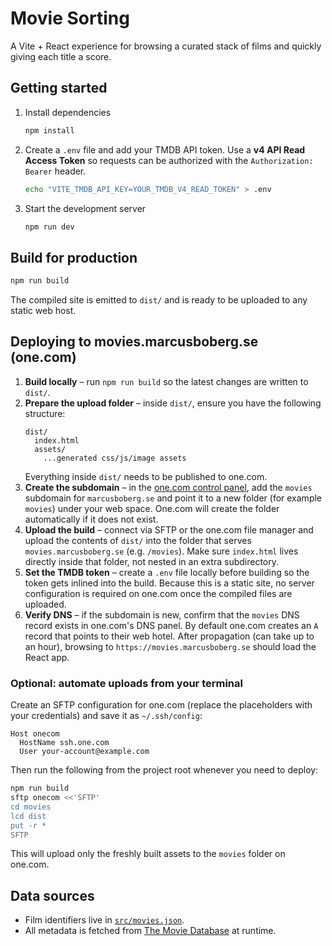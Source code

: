 # Movie Sorting

A Vite + React experience for browsing a curated stack of films and quickly giving each title a score.

## Getting started

1. Install dependencies
   ```bash
   npm install
   ```
2. Create a `.env` file and add your TMDB API token. Use a **v4 API Read Access Token** so requests can be authorized with the `Authorization: Bearer` header.
   ```bash
   echo "VITE_TMDB_API_KEY=YOUR_TMDB_V4_READ_TOKEN" > .env
   ```
3. Start the development server
   ```bash
   npm run dev
   ```

## Build for production

```bash
npm run build
```

The compiled site is emitted to `dist/` and is ready to be uploaded to any static web host.

## Deploying to movies.marcusboberg.se (one.com)

1. **Build locally** – run `npm run build` so the latest changes are written to `dist/`.
2. **Prepare the upload folder** – inside `dist/`, ensure you have the following structure:
   ```
   dist/
     index.html
     assets/
       ...generated css/js/image assets
   ```
   Everything inside `dist/` needs to be published to one.com.
3. **Create the subdomain** – in the [one.com control panel](https://www.one.com/admin/), add the `movies` subdomain for `marcusboberg.se` and point it to a new folder (for example `movies`) under your web space. One.com will create the folder automatically if it does not exist.
4. **Upload the build** – connect via SFTP or the one.com file manager and upload the contents of `dist/` into the folder that serves `movies.marcusboberg.se` (e.g. `/movies`). Make sure `index.html` lives directly inside that folder, not nested in an extra subdirectory.
5. **Set the TMDB token** – create a `.env` file locally before building so the token gets inlined into the build. Because this is a static site, no server configuration is required on one.com once the compiled files are uploaded.
6. **Verify DNS** – if the subdomain is new, confirm that the `movies` DNS record exists in one.com's DNS panel. By default one.com creates an `A` record that points to their web hotel. After propagation (can take up to an hour), browsing to `https://movies.marcusboberg.se` should load the React app.

### Optional: automate uploads from your terminal

Create an SFTP configuration for one.com (replace the placeholders with your credentials) and save it as `~/.ssh/config`:

```
Host onecom
  HostName ssh.one.com
  User your-account@example.com
```

Then run the following from the project root whenever you need to deploy:

```bash
npm run build
sftp onecom <<'SFTP'
cd movies
lcd dist
put -r *
SFTP
```

This will upload only the freshly built assets to the `movies` folder on one.com.

## Data sources

- Film identifiers live in [`src/movies.json`](src/movies.json).
- All metadata is fetched from [The Movie Database](https://www.themoviedb.org/) at runtime.

